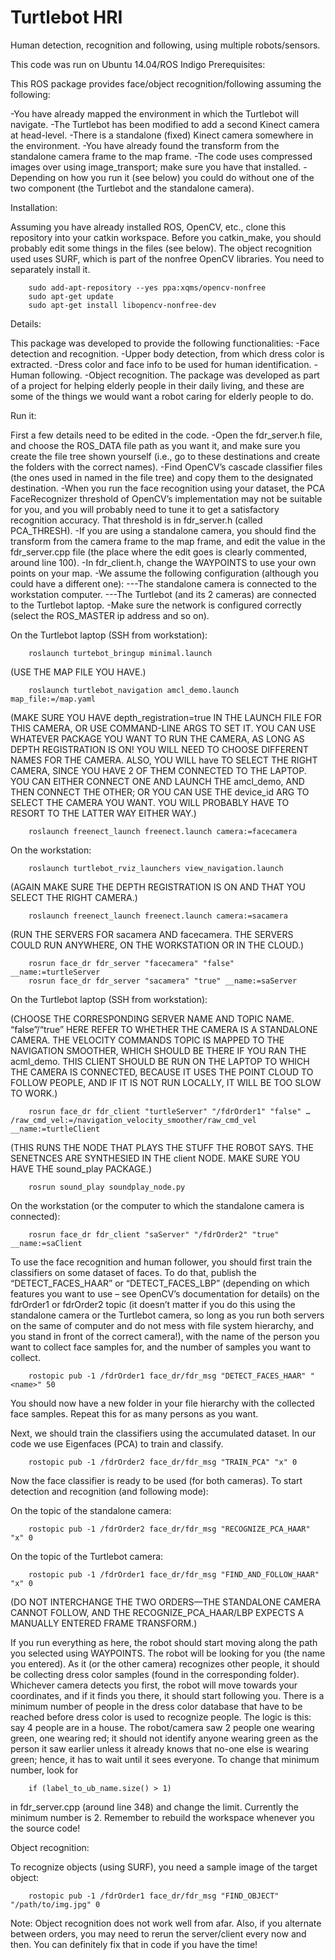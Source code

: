 # Turtlebot HRI
Human detection, recognition and following, using multiple robots/sensors.

This code was run on Ubuntu 14.04/ROS Indigo 
Prerequisites:

This ROS package provides face/object recognition/following assuming the following:

-You have already mapped the environment in which the Turtlebot will navigate.
-The Turtlebot has been modified to add a second Kinect camera at head-level.
-There is a standalone (fixed) Kinect camera somewhere in the environment.
-You have already found the transform from the standalone camera frame to the map frame.
-The code uses compressed images over using image_transport; make sure you have that installed.
-Depending on how you run it (see below) you could do without one of the two component (the Turtlebot and the standalone camera).



Installation:

Assuming you have already installed ROS, OpenCV, etc., clone this repository into your catkin workspace. Before you catkin_make, you should probably edit some things in the files (see below).
The object recognition used uses SURF, which is part of the nonfree OpenCV libraries. You need to separately install it.


        sudo add-apt-repository --yes ppa:xqms/opencv-nonfree
        sudo apt-get update
        sudo apt-get install libopencv-nonfree-dev



Details:

This package was developed to provide the following functionalities:
-Face detection and recognition.
-Upper body detection, from which dress color is extracted.
-Dress color and face info to be used for human identification.
-Human following.
-Object recognition.
The package was developed as part of a project for helping elderly people in their daily living, and these are some of the things we would want a robot caring for elderly people to do.


Run it:

First a few details need to be edited in the code.
-Open the fdr_server.h file, and choose the ROS_DATA file path as you want it, and make sure you create the file tree shown yourself (i.e., go to these destinations and create the folders with the correct names).
-Find OpenCV’s cascade classifier files (the ones used in named in the file tree) and copy them to the designated destination.
-When you run the face recognition using your dataset, the PCA FaceRecognizer threshold of OpenCV’s implementation may not be suitable for you, and you will probably need to tune it to get a satisfactory recognition accuracy. That threshold is in fdr_server.h (called PCA_THRESH).
-If you are using a standalone camera, you should find the transform from the camera frame to the map frame, and edit the value in the fdr_server.cpp file (the place where the edit goes is clearly commented, around line 100).
-In fdr_client.h, change the WAYPOINTS to use your own points on your map.
-We assume the following configuration (although you could have a different one):
---The standalone camera is connected to the workstation computer.
---The Turtlebot (and its 2 cameras) are connected to the Turtlebot laptop.
-Make sure the network is configured correctly (select the ROS_MASTER ip address and so on).



On the Turtlebot laptop (SSH from workstation):

        roslaunch turtebot_bringup minimal.launch


(USE THE MAP FILE YOU HAVE.)

        roslaunch turtlebot_navigation amcl_demo.launch map_file:=/map.yaml


(MAKE SURE YOU HAVE depth_registration=true IN THE LAUNCH FILE FOR THIS CAMERA, OR USE COMMAND-LINE ARGS TO SET IT. YOU CAN USE WHATEVER PACKAGE YOU WANT TO RUN THE CAMERA, AS LONG AS DEPTH REGISTRATION IS ON! YOU WILL NEED TO CHOOSE DIFFERENT NAMES FOR THE CAMERA. ALSO, YOU WILL have TO SELECT THE RIGHT CAMERA, SINCE YOU HAVE 2 OF THEM CONNECTED TO THE LAPTOP. YOU CAN EITHER CONNECT ONE AND LAUNCH THE amcl_demo, AND THEN CONNECT THE OTHER; OR YOU CAN USE THE device_id ARG TO SELECT THE CAMERA YOU WANT. YOU WILL PROBABLY HAVE TO RESORT TO THE LATTER WAY EITHER WAY.)

        roslaunch freenect_launch freenect.launch camera:=facecamera


On the workstation:

        roslaunch turtlebot_rviz_launchers view_navigation.launch


(AGAIN MAKE SURE THE DEPTH REGISTRATION IS ON AND THAT YOU SELECT THE RIGHT CAMERA.)

        roslaunch freenect_launch freenect.launch camera:=sacamera


(RUN THE SERVERS FOR sacamera AND facecamera. THE SERVERS COULD RUN ANYWHERE, ON THE WORKSTATION OR IN THE CLOUD.)

        rosrun face_dr fdr_server "facecamera" "false" __name:=turtleServer
        rosrun face_dr fdr_server "sacamera" "true" __name:=saServer


On the Turtlebot laptop (SSH from workstation):

(CHOOSE THE CORRESPONDING SERVER NAME AND TOPIC NAME. “false”/“true” HERE REFER TO WHETHER THE CAMERA IS A STANDALONE CAMERA. THE VELOCITY COMMANDS TOPIC IS MAPPED TO THE NAVIGATION SMOOTHER, WHICH SHOULD BE THERE IF YOU RAN THE acml_demo. THIS CLIENT SHOULD BE RUN ON THE LAPTOP TO WHICH THE CAMERA IS CONNECTED, BECAUSE IT USES THE POINT CLOUD TO FOLLOW PEOPLE, AND IF IT IS NOT RUN LOCALLY, IT WILL BE TOO SLOW TO WORK.)

        rosrun face_dr fdr_client "turtleServer" "/fdrOrder1" "false" … /raw_cmd_vel:=/navigation_velocity_smoother/raw_cmd_vel __name:=turtleClient


(THIS RUNS THE NODE THAT PLAYS THE STUFF THE ROBOT SAYS. THE SENETNCES ARE SYNTHESIED IN THE client NODE. MAKE SURE YOU HAVE THE sound_play PACKAGE.)

        rosrun sound_play soundplay_node.py


On the workstation (or the computer to which the standalone camera is connected):

        rosrun face_dr fdr_client "saServer" "/fdrOrder2" "true" __name:=saClient


To use the face recognition and human follower, you should first train the classifiers on some dataset of faces. To do that, publish the “DETECT_FACES_HAAR” or “DETECT_FACES_LBP” (depending on which features you want to use – see OpenCV’s documentation for details) on the fdrOrder1 or fdrOrder2 topic (it doesn’t matter if you do this using the standalone camera or the Turtlebot camera, so long as you run both servers on the same of computer and do not mess with file system hierarchy, and you stand in front of the correct camera!), with the name of the person you want to collect face samples for, and the number of samples you want to collect.

        rostopic pub -1 /fdrOrder1 face_dr/fdr_msg "DETECT_FACES_HAAR" "<name>" 50

You should now have a new folder in your file hierarchy with the collected face samples.
Repeat this for as many persons as you want.


Next, we should train the classifiers using the accumulated dataset. In our code we use Eigenfaces (PCA) to train and classify.

        rostopic pub -1 /fdrOrder2 face_dr/fdr_msg "TRAIN_PCA" "x" 0


Now the face classifier is ready to be used (for both cameras).
To start detection and recognition (and following mode):

On the topic of the standalone camera:

        rostopic pub -1 /fdrOrder2 face_dr/fdr_msg "RECOGNIZE_PCA_HAAR" "x" 0

On the topic of the Turtlebot camera:

        rostopic pub -1 /fdrOrder1 face_dr/fdr_msg "FIND_AND_FOLLOW_HAAR" "x" 0


(DO NOT INTERCHANGE THE TWO ORDERS—THE STANDALONE CAMERA CANNOT FOLLOW, AND THE RECOGNIZE_PCA_HAAR/LBP EXPECTS A MANUALLY ENTERED FRAME TRANSFORM.)

If you run everything as here, the robot should start moving along the path you selected using WAYPOINTS. The robot will be looking for you (the name you entered). As it (or the other camera) recognizes other people, it should be collecting dress color samples (found in the corresponding folder). Whichever camera detects you first, the robot will move towards your coordinates, and if it finds you there, it should start following you.
There is a minimum number of people in the dress color database that have to be reached before dress color is used to recognize people. The logic is this: say 4 people are in a house. The robot/camera saw 2 people one wearing green, one wearing red; it should not identify anyone wearing green as the person it saw earlier unless it already knows that no-one else is wearing green; hence, it has to wait until it sees everyone. To change that minimum number, look for

        if (label_to_ub_name.size() > 1)
        
in fdr_server.cpp (around line 348) and change the limit. Currently the minimum number is 2. Remember to rebuild the workspace whenever you the source code!


Object recognition:

To recognize objects (using SURF), you need a sample image of the target object:

        rostopic pub -1 /fdrOrder1 face_dr/fdr_msg "FIND_OBJECT" "/path/to/img.jpg" 0

Note: Object recognition does not work well from afar. Also, if you alternate between orders, you may need to rerun the server/client every now and then. You can definitely fix that in code if you have the time!
